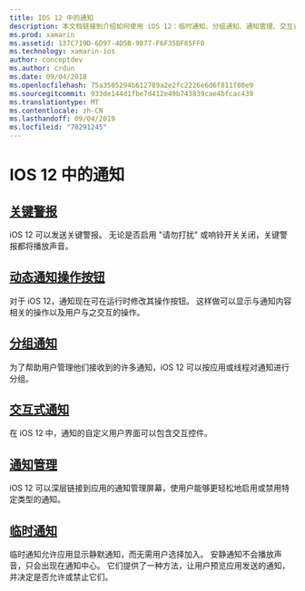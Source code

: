 ```yaml
---
title: IOS 12 中的通知
description: 本文档链接到介绍如何使用 iOS 12：临时通知、分组通知、通知管理、交互式通知、动态通知操作按钮等中引入的各种通知相关功能的指南。和严重警报。
ms.prod: xamarin
ms.assetid: 137C719D-6D97-4D5B-9877-F6F35BF85FF0
ms.technology: xamarin-ios
author: conceptdev
ms.author: crdun
ms.date: 09/04/2018
ms.openlocfilehash: 75a3505294b612789a2e2fc2226e6d6f811f80e9
ms.sourcegitcommit: 933de144d1fbe7d412e49b743839cae4bfcac439
ms.translationtype: MT
ms.contentlocale: zh-CN
ms.lasthandoff: 09/04/2019
ms.locfileid: "70291245"
---
```

# <a name="notifications-in-ios-12"></a>IOS 12 中的通知

## <a name="critical-alertscritical-alertsmd"></a>[关键警报](critical-alerts.md)

iOS 12 可以发送关键警报。 无论是否启用 "请勿打扰" 或响铃开关关闭，关键警报都将播放声音。

## <a name="dynamic-notification-action-buttonsdynamic-actionsmd"></a>[动态通知操作按钮](dynamic-actions.md)

对于 iOS 12，通知现在可在运行时修改其操作按钮。
这样做可以显示与通知内容相关的操作以及用户与之交互的操作。

## <a name="grouped-notificationsgroupedmd"></a>[分组通知](grouped.md)

为了帮助用户管理他们接收到的许多通知，iOS 12 可以按应用或线程对通知进行分组。

## <a name="interactive-notificationsinteractivemd"></a>[交互式通知](interactive.md)

在 iOS 12 中，通知的自定义用户界面可以包含交互控件。

## <a name="notification-managementmanagementmd"></a>[通知管理](management.md)

iOS 12 可以深层链接到应用的通知管理屏幕，使用户能够更轻松地启用或禁用特定类型的通知。

## <a name="provisional-notificationsprovisionalmd"></a>[临时通知](provisional.md)

临时通知允许应用显示静默通知，而无需用户选择加入。 安静通知不会播放声音，只会出现在通知中心。 它们提供了一种方法，让用户预览应用发送的通知，并决定是否允许或禁止它们。
